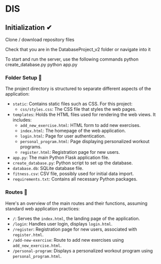 # DIS
## Initialization ✔

Clone / download repository files 

Check that you are in the DatabaseProject_v2 folder or navigate into it

To start and run the server, use the following commands
    python create_database.py
    python app.py

### Folder Setup 📁
The project directory is structured to separate different aspects of the application:
- `static`: Contains static files such as CSS. For this project:
  - `css/styles.css`: The CSS file that styles the web pages.
- `templates`: Holds the HTML files used for rendering the web views. It includes:
  - `add_new_exercise.html`: HTML form to add new exercises.
  - `index.html`: The homepage of the web application.
  - `login.html`: Page for user authentication.
  - `personal_program.html`: Page displaying personalized workout programs.
  - `register.html`: Registration page for new users.
- `app.py`: The main Python Flask application file.
- `create_database.py`: Python script to set up the database.
- `database.db`: SQLite database file.
- `fitness.csv`: CSV file, possibly used for initial data import.
- `requirements.txt`: Contains all necessary Python packages.

### Routes 📌
Here's an overview of the main routes and their functions, assuming standard web application practices:
- `/`: Serves the `index.html`, the landing page of the application.
- `/login`: Handles user login, displays `login.html`.
- `/register`: Registration page for new users, associated with `register.html`.
- `/add-new-exercise`: Route to add new exercises using `add_new_exercise.html`.
- `/personal-program`: Displays a personalized workout program using `personal_program.html`.

